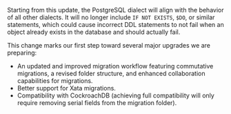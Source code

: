 Starting from this update, the PostgreSQL dialect will align with the behavior of all other dialects. It will no longer include `IF NOT EXISTS`, `$DO`, or similar statements, which could cause incorrect DDL statements to not fail when an object already exists in the database and should actually fail.

This change marks our first step toward several major upgrades we are preparing:

- An updated and improved migration workflow featuring commutative migrations, a revised folder structure, and enhanced collaboration capabilities for migrations.
- Better support for Xata migrations.
- Compatibility with CockroachDB (achieving full compatibility will only require removing serial fields from the migration folder).